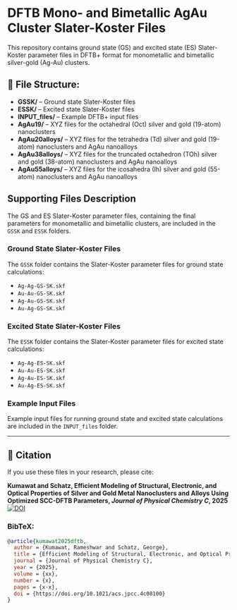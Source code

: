 # DFTB Mono- and Bimetallic AgAu Cluster Slater-Koster Files

This repository contains ground state (GS) and excited state (ES) Slater-Koster parameter files in DFTB+ format for monometallic and bimetallic silver-gold (Ag-Au) clusters.

## 📁 File Structure:
- **GSSK/** – Ground state Slater-Koster files
- **ESSK/** – Excited state Slater-Koster files
- **INPUT_files/** – Example DFTB+ input files
- **AgAu19/** – XYZ files for the octahedral (Oct) silver and gold (19-atom) nanoclusters
- **AgAu20alloys/** – XYZ files for the tetrahedra (Td) silver and gold (19-atom) nanoclusters and AgAu nanoalloys
- **AgAu38alloys/** – XYZ files for the truncated octahedron (TOh) silver and gold (38-atom) nanoclusters and AgAu nanoalloys
- **AgAu55alloys/** – XYZ files for the icosahedra (Ih) silver and gold (55-atom) nanoclusters and AgAu nanoalloys

## Supporting Files Description

The GS and ES Slater-Koster parameter files, containing the final parameters for monometallic and bimetallic clusters, are included in the `GSSK` and `ESSK` folders.

### Ground State Slater-Koster Files
The `GSSK` folder contains the Slater-Koster parameter files for ground state calculations:

- `Ag-Ag-GS-SK.skf`
- `Au-Au-GS-SK.skf`
- `Ag-Au-GS-SK.skf`
- `Au-Ag-GS-SK.skf`

### Excited State Slater-Koster Files
The `ESSK` folder contains the Slater-Koster parameter files for excited state calculations:

- `Ag-Ag-ES-SK.skf`
- `Au-Au-ES-SK.skf`
- `Ag-Au-ES-SK.skf`
- `Au-Ag-ES-SK.skf`

### Example Input Files
Example input files for running ground state and excited state calculations are included in the `INPUT_files` folder.

---


## 📖 Citation
If you use these files in your research, please cite:

**Kumawat and Schatz, Efficient Modeling of Structural, Electronic, and Optical Properties of Silver and Gold Metal Nanoclusters and Alloys Using Optimized SCC-DFTB Parameters, *Journal of Physical Chemistry C*, 2025**  
[![DOI](https://zenodo.org/badge/DOI/10.1021/acs.jpcc.4c08100.svg)](https://doi.org/10.1021/acs.jpcc.4c08100)

### BibTeX:
```bibtex
@article{kumawat2025dftb,
  author = {Kumawat, Rameshwar and Schatz, George},
  title = {Efficient Modeling of Structural, Electronic, and Optical Properties of Silver and Gold Metal Nanoclusters and Alloys Using Optimized SCC-DFTB Parameters},
  journal = {Journal of Physical Chemistry C},
  year = {2025},
  volume = {xx},
  number = {x},
  pages = {x-x},
  doi = {https://doi.org/10.1021/acs.jpcc.4c08100}
}
